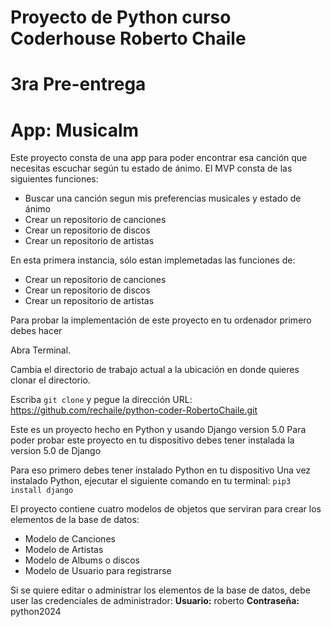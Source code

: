 # Proyecto de Python curso Coderhouse Roberto Chaile

# 3ra Pre-entrega

# App: Musicalm

Este proyecto consta de una app para poder encontrar esa canción que necesitas escuchar según tu estado de ánimo.
El MVP consta de las siguientes funciones:
- Buscar una canción segun mis preferencias musicales y estado de ánimo
- Crear un repositorio de canciones
- Crear un repositorio de discos
- Crear un repositorio de artistas


En esta primera instancia, sólo estan implemetadas las funciones de:
- Crear un repositorio de canciones
- Crear un repositorio de discos
- Crear un repositorio de artistas


Para probar la implementación de este proyecto en tu ordenador primero debes hacer

Abra Terminal.

Cambia el directorio de trabajo actual a la ubicación en donde quieres clonar el directorio.

Escriba ```git clone``` y pegue la dirección URL: https://github.com/rechaile/python-coder-RobertoChaile.git

Este es un proyecto hecho en Python y usando Django version 5.0
Para poder probar este proyecto en tu dispositivo debes tener instalada la version 5.0 de Django

Para eso primero debes tener instalado Python en tu dispositivo
Una vez instalado Python, ejecutar el siguiente comando en tu terminal:
```pip3 install django```

El proyecto contiene cuatro modelos de objetos que serviran para crear los elementos de la base de datos:
- Modelo de Canciones
- Modelo de Artistas
- Modelo de Albums o discos
- Modelo de Usuario para registrarse

Si se quiere editar o administrar los elementos de la base de datos, debe user las credenciales de administrador:
**Usuario:** roberto
**Contraseña:** python2024

